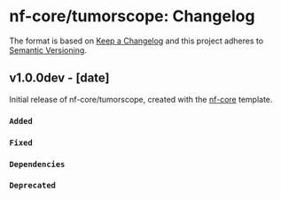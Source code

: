 # nf-core/tumorscope: Changelog

The format is based on [Keep a Changelog](https://keepachangelog.com/en/1.0.0/)
and this project adheres to [Semantic Versioning](https://semver.org/spec/v2.0.0.html).

## v1.0.0dev - [date]

Initial release of nf-core/tumorscope, created with the [nf-core](https://nf-co.re/) template.

### `Added`

### `Fixed`

### `Dependencies`

### `Deprecated`
